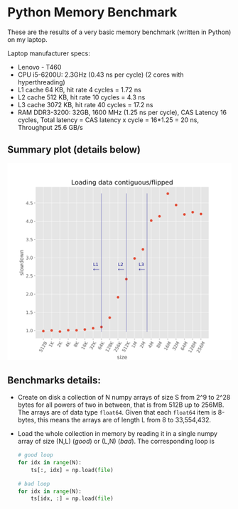 # Python Memory Benchmark

These are the results of a very basic memory benchmark (written in Python) on my laptop.

Laptop manufacturer specs:

  - Lenovo - T460
  - CPU i5-6200U: 2.3GHz (0.43 ns per cycle) (2 cores with hyperthreading)
  - L1 cache 64 KB, hit rate 4 cycles = 1.72 ns
  - L2 cache 512 KB, hit rate 10 cycles = 4.3 ns
  - L3 cache 3072 KB, hit rate 40 cycles = 17.2 ns
  - RAM DDR3-3200: 32GB, 1600 MHz (1.25 ns per cycle), CAS Latency 16 cycles, Total latency = CAS latency x cycle = 16*1.25 = 20 ns, Throughput 25.6 GB/s


## Summary plot (details below)
![](loading_data.svg)

## Benchmarks details:

  - Create on disk a collection of N numpy arrays of size S from 2^9 to 2^28 bytes for all powers of two in between, that is from 512B up to 256MB. The arrays are of data type `float64`. Given that each `float64` item is 8-bytes, this means the arrays are of length L from 8 to 33,554,432.
  - Load the whole collection in memory by reading it in a single numpy array of size (N,L) (*good*) or (L,N) (*bad*). The corresponding loop is 

    ```python
    # good loop
    for idx in range(N):
        ts[:, idx] = np.load(file)
    ```

    ```python
    # bad loop
    for idx in range(N):
        ts[idx, :] = np.load(file)
    ```
